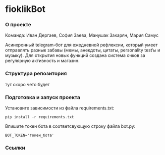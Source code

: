 # fioklikBot
### О проекте
Команда: Иван Дергаев, София Заева, Манушак Закарян, Мария Самус

Асинхронный telegram-бот для ежедневной рефлексии, который умеет отправлять разные забавы (мемы, анекдоты, цитаты, personality test’ы и музыку). Для открытия новых функций создана система очков за регулярную активность и магазин.

### Структура репозитория
тут скоро чето будет

### Подготовка и запуск проекта
Установите зависимости из файла requirements.txt:
```
pip install -r requirements.txt
```
Впишите токен бота в соответсвующую строку файла bot.py:
```
BOT_TOKEN='токен_бота'
```

### Ссылки
